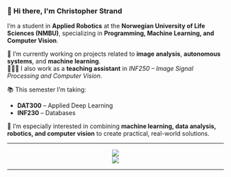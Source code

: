### 👋 Hi there, I'm Christopher Strand 
I’m a student in **Applied Robotics** at the **Norwegian University of Life Sciences (NMBU)**, specializing in **Programming, Machine Learning, and Computer Vision**.  


🚗 I’m currently working on projects related to **image analysis**, **autonomous systems**, and **machine learning**.  
👨🏻‍🏫 I also work as a **teaching assistant** in *INF250 – Image Signal Processing and Computer Vision*.  


📚 This semester I’m taking:  
- **DAT300** – Applied Deep Learning  
- **INF230** – Databases  

  
🎯 I’m especially interested in combining **machine learning, data analysis, robotics, and computer vision** to create practical, real-world solutions.
<hr>
<p align="center">
  <img src="https://skillicons.dev/icons?i=python,tauri,git,tensorflow" />
  <br>
  <img src="https://skillicons.dev/icons?i=rust,ts,nextjs,postgres,react" />
</p>

<hr>
